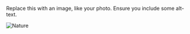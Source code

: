 Replace this with an image, like your photo. Ensure you include some alt-text.

![Nature](https://thumbs.dreamstime.com/b/environment-earth-day-hands-trees-growing-seedlings-bokeh-green-background-female-hand-holding-tree-nature-field-gra-130247647.jpg)
